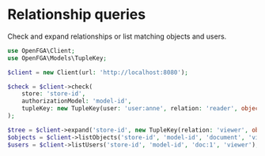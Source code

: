 # Relationship queries

Check and expand relationships or list matching objects and users.

```php
use OpenFGA\Client;
use OpenFGA\Models\TupleKey;

$client = new Client(url: 'http://localhost:8080');

$check = $client->check(
    store: 'store-id',
    authorizationModel: 'model-id',
    tupleKey: new TupleKey(user: 'user:anne', relation: 'reader', object: 'doc:1'),
);

$tree = $client->expand('store-id', new TupleKey(relation: 'viewer', object: 'doc:1'));
$objects = $client->listObjects('store-id', 'model-id', 'document', 'viewer', 'user:anne');
$users = $client->listUsers('store-id', 'model-id', 'doc:1', 'viewer');
```
